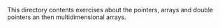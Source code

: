 This directory contents exercises about the pointers, arrays and double pointers an then multidimensional arrays.